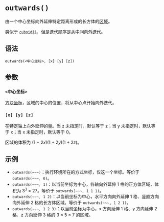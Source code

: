 # `outwards()`

由一个中心坐标向外延伸特定距离形成的长方体的[区域](../zh.md)。

类似于 [`cuboid()`](../cuboid/zh.md)，但是迭代顺序是从中间向外迭代。

## 语法

`outwards(<中心坐标>, [x] [y] [z])`

## 参数

### `<中心坐标>`

[方块坐标](/documents/arguments/pos/zh.md)，区域的中心的位置，将从中心点开始向外迭代。

### `[x] [y] [z]`

在特定轴上向外延伸的量。当 z 未指定时，默认等于 z；当 y 未指定时，默认等于 x；当 x 未指定时，默认等于 0。

区域的体积为 (1 + 2<var>x</var>)(1 + 2<var>y</var>)(1 + 2<var>z</var>)。

## 示例

- `outwards(~~~)`：执行环境所在的方式坐标，仅这一个坐标。等价于 `outwards(~~~, 0)`。
- `outwards(~~~, 1)`：以当前坐标为中心，各轴向外延伸 1 格的正方体区域，体积为 3<sup>3</sup> = 27。等价于 `outwards(~~~, 1 1 1)`。
- `outwards(~~~, 1 2)`：以当前坐标为中心，水平方向向外延伸 1 格、竖直方向向外延伸 2 格的长方体区域。等价于 `outwards(~~~, 1 2 1)`。
- `outwards(~~~, 1 2 3)`：以当前坐标为中心，x 方向延伸 1 格、y 方向延伸 2 格、z 方向延伸 3 格的 3 × 5 × 7 的区域。